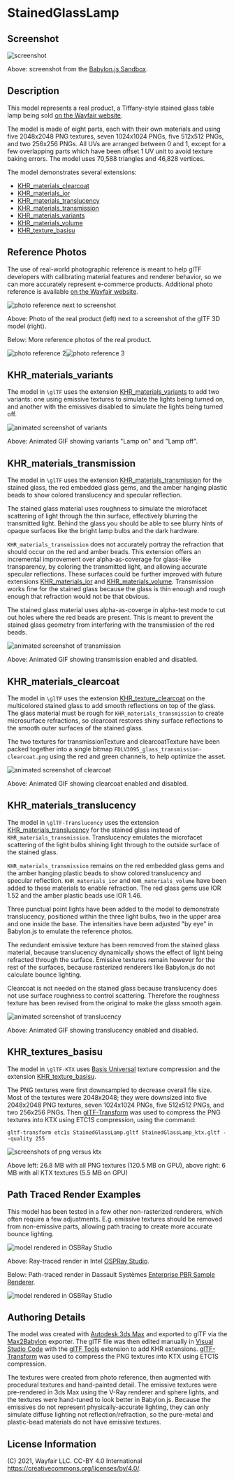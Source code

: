 # StainedGlassLamp

## Screenshot

![screenshot](screenshot/screenshot_large.jpg)

Above: screenshot from the [Babylon.js Sandbox](https://sandbox.babylonjs.com/).

## Description

This model represents a real product, a Tiffany-style stained glass table lamp being sold [on the Wayfair website](https://www.wayfair.com/lighting/pdp/fleur-de-lis-living-credle-275-table-lamp-fdlv3095.html). 

The model is made of eight parts, each with their own materials and using five 2048x2048 PNG textures, seven 1024x1024 PNGs, five 512x512 PNGs, and two 256x256 PNGs. All UVs are arranged between 0 and 1, except for a few overlapping parts which have been offset 1 UV unit to avoid texture baking errors. The model uses 70,588 triangles and 46,828 vertices.

The model demonstrates several extensions: 
* [KHR_materials_clearcoat](https://github.com/KhronosGroup/glTF/blob/master/extensions/2.0/Khronos/KHR_materials_clearcoat/README.md)
* [KHR_materials_ior](https://github.com/KhronosGroup/glTF/pull/1718)
* [KHR_materials_translucency](https://github.com/KhronosGroup/glTF/pull/1825)
* [KHR_materials_transmission](https://github.com/KhronosGroup/glTF/blob/master/extensions/2.0/Khronos/KHR_materials_transmission/README.md)
* [KHR_materials_variants](https://github.com/KhronosGroup/glTF/blob/master/extensions/2.0/Khronos/KHR_materials_variants/README.md)
* [KHR_materials_volume](https://github.com/KhronosGroup/glTF/pull/1726)
* [KHR_texture_basisu](https://github.com/KhronosGroup/glTF/blob/master/extensions/2.0/Khronos/KHR_texture_basisu/)

## Reference Photos

The use of real-world photographic reference is meant to help glTF developers with calibrating material features and renderer behavior, so we can more accurately represent e-commerce products. Additional photo reference is available [on the Wayfair website](https://www.wayfair.com/lighting/pdp/fleur-de-lis-living-credle-275-table-lamp-fdlv3095.html).

![photo reference next to screenshot](screenshot/photo_and_screenshot.jpg)

Above: Photo of the real product (left) next to a screenshot of the glTF 3D model (right).

Below: More reference photos of the real product.

![photo reference 2](screenshot/photo2.jpg)![photo reference 3](screenshot/photo3.jpg)

## KHR_materials_variants

The model in `\glTF` uses the extension [KHR_materials_variants](https://github.com/KhronosGroup/glTF/blob/master/extensions/2.0/Khronos/KHR_materials_variants/README.md) to add two variants: one using emissive textures to simulate the lights being turned on, and another with the emissives disabled to simulate the lights being turned off. 

![animated screenshot of variants](screenshot/screenshot_variants_on-off.gif)

Above: Animated GIF showing variants "Lamp on" and "Lamp off".

## KHR_materials_transmission

The model in `\glTF` uses the extension [KHR_materials_transmission](https://github.com/KhronosGroup/glTF/blob/master/extensions/2.0/Khronos/KHR_materials_transmission/README.md) for the stained glass, the red embedded glass gems, and the amber hanging plastic beads to show colored translucency and specular reflection.

The stained glass material uses roughness to simulate the microfacet scattering of light through the thin surface, effectively blurring the transmitted light. Behind the glass you should be able to see blurry hints of opaque surfaces like the bright lamp bulbs and the dark hardware. 

`KHR_materials_transmission` does not accurately portray the refraction that should occur on the red and amber beads. This extension offers an incremental improvement over alpha-as-coverage for glass-like transparency, by coloring the transmitted light, and allowing accurate specular reflections. These surfaces could be further improved with future extensions [KHR_materials_ior](https://github.com/KhronosGroup/glTF/pull/1718) and [KHR_materials_volume](https://github.com/KhronosGroup/glTF/pull/1726). Transmission works fine for the stained glass because the glass is thin enough and rough enough that refraction would not be that obvious.

The stained glass material uses alpha-as-coverge in alpha-test mode to cut out holes where the red beads are present. This is meant to prevent the stained glass geometry from interfering with the transmission of the red beads.

![animated screenshot of transmission](screenshot/screenshot_transmission_on-off.gif)

Above: Animated GIF showing transmission enabled and disabled.

## KHR_materials_clearcoat

The model in `\glTF` uses the extension [KHR_texture_clearcoat](https://github.com/KhronosGroup/glTF/blob/master/extensions/2.0/Khronos/KHR_materials_clearcoat/README.md) on the multicolored stained glass to add smooth reflections on top of the glass. The glass material must be rough for `KHR_materials_transmission` to create microsurface refractions, so clearcoat restores shiny surface reflections to the smooth outer surfaces of the stained glass.

The two textures for transmissionTexture and clearcoatTexture have been packed together into a single bitmap `FDLV3095_glass_transmission-clearcoat.png` using the red and green channels, to help optimize the asset. 

![animated screenshot of clearcoat](screenshot/screenshot_clearcoat_on-off.gif)

Above: Animated GIF showing clearcoat enabled and disabled.

## KHR_materials_translucency

The model in `\glTF-Translucency` uses the extension [KHR_materials_translucency](https://github.com/KhronosGroup/glTF/pull/1825) for the stained glass instead of `KHR_materials_transmission`. Translucency emulates the microfacet scattering of the light bulbs shining light through to the outside surface of the stained glass. 

`KHR_materials_transmission` remains on the red embedded glass gems and the amber hanging plastic beads to show colored translucency and specular reflection. `KHR_materials_ior` and `KHR_materials_volume` have been added to these materials to enable refraction. The red glass gems use IOR 1.52 and the amber plastic beads use IOR 1.46.

Three punctual point lights have been added to the model to demonstrate translucency, positioned within the three light bulbs, two in the upper area and one inside the base. The intensities have been adjusted "by eye" in Babylon.js to emulate the reference photos.

The redundant emissive texture has been removed from the stained glass material, because translucency dynamically shows the effect of light being refracted through the surface. Emissive textures remain however for the rest of the surfaces, because rasterized renderers like Babylon.js do not calculate bounce lighting.

Clearcoat is not needed on the stained glass because translucency does not use surface roughness to control scattering. Therefore the roughness texture has been revised from the original to make the glass smooth again.

![animated screenshot of translucency](screenshot/screenshot_translucency_on-off.gif)

Above: Animated GIF showing translucency enabled and disabled.

## KHR_textures_basisu

The model in `\glTF-KTX` uses [Basis Universal](https://github.com/KhronosGroup/KTX-Software) texture compression and the extension [KHR_texture_basisu](https://github.com/KhronosGroup/glTF/blob/master/extensions/2.0/Khronos/KHR_texture_basisu/).

The PNG textures were first downsampled to decrease overall file size. Most of the textures were 2048x2048; they were downsized into five 2048x2048 PNG textures, seven 1024x1024 PNGs, five 512x512 PNGs, and two 256x256 PNGs. Then [glTF-Transform](https://gltf-transform.donmccurdy.com/cli.html) was used to compress the PNG textures into KTX using ETC1S compression, using the command:

```
gltf-transform etc1s StainedGlassLamp.gltf StainedGlassLamp_ktx.gltf --quality 255
```

![screenshots of png versus ktx](screenshot/screenshot_ktx.jpg)

Above left: 26.8 MB with all PNG textures (120.5 MB on GPU), above right: 6 MB with all KTX textures (5.5 MB on GPU)

## Path Traced Render Examples ##

This model has been tested in a few other non-rasterized renderers, which often require a few adjustments. E.g. emissive textures should be removed from non-emissive parts, allowing path tracing to create more accurate bounce lighting. 

![model rendered in OSBRay Studio](screenshot/render_ospray.jpg)

Above: Ray-traced render in Intel [OSPRay Studio](https://github.com/ospray/ospray_studio).

Below: Path-traced render in Dassault Systèmes [Enterprise PBR Sample Renderer](https://github.com/DassaultSystemes-Technology/dspbr-pt).

![model rendered in OSBRay Studio](screenshot/render_enterprisepbr.jpg)

## Authoring Details ##

The model was created with [Autodesk 3ds Max](https://www.autodesk.com/products/3ds-max/) and exported to glTF via the [Max2Babylon](https://github.com/BabylonJS/Exporters/tree/master/3ds%20Max) exporter. The glTF file was then edited manually in [Visual Studio Code](https://code.visualstudio.com) with the [glTF Tools](https://github.com/AnalyticalGraphicsInc/gltf-vscode) extension to add KHR extensions. [glTF-Transform](https://gltf-transform.donmccurdy.com/cli.html) was used to compress the PNG textures into KTX using ETC1S compression. 

The textures were created from photo reference, then augmented with procedural textures and hand-painted detail. The emissive textures were pre-rendered in 3ds Max using the V-Ray renderer and sphere lights, and the textures were hand-tuned to look better in Babylon.js. Because the emissives do not represent physically-accurate lighting, they can only simulate diffuse lighting not reflection/refraction, so the pure-metal and plastic-bead materials do not have emissive textures.

## License Information

(C) 2021, Wayfair LLC. CC-BY 4.0 International https://creativecommons.org/licenses/by/4.0/. 
